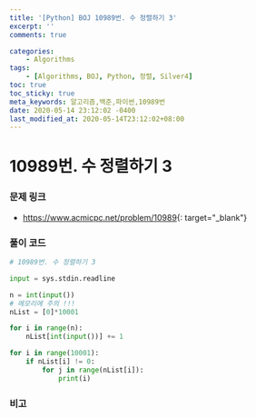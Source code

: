 ```yaml
---
title: '[Python] BOJ 10989번. 수 정렬하기 3'
excerpt: ''
comments: true

categories:
    - Algorithms
tags:
    - [Algorithms, BOJ, Python, 정렬, Silver4]
toc: true
toc_sticky: true
meta_keywords: 알고리즘,백준,파이썬,10989번
date: 2020-05-14 23:12:02 -0400
last_modified_at: 2020-05-14T23:12:02+08:00
---
```


# 10989번. 수 정렬하기 3

### 문제 링크

-   <https://www.acmicpc.net/problem/10989>{: target="\_blank"}

### 풀이 코드

```python
# 10989번. 수 정렬하기 3

input = sys.stdin.readline

n = int(input())
# 메모리에 주의 !!!
nList = [0]*10001

for i in range(n):
    nList[int(input())] += 1

for i in range(10001):
    if nList[i] != 0:
        for j in range(nList[i]):
            print(i)
```

### 비고
